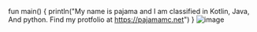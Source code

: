 fun main() {
  println("My name is pajama and I am classified in Kotlin, Java, And python. Find my protfolio at https://pajamamc.net")
}
![image](https://user-images.githubusercontent.com/99984344/191139951-0a4652ed-3366-4fa5-82b6-498141a39977.png)
